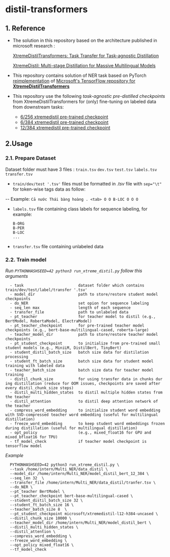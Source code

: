 # distil-transformers

## **1. Reference**
* The solution in thís repository based on the architecture published in microsoft research : 

  [XtremeDistilTransformers: Task Transfer for Task-agnostic Distillation](https://arxiv.org/pdf/2106.04563.pdf)
  
  [XtremeDistil: Multi-stage Distillation for Massive Multilingual Models](https://arxiv.org/pdf/2004.05686.pdf)

* This repository contains solution of NER task based on PyTorch [reimplementation](https://github.com/huggingface/transformers) of 
[Microsoft's TensorFlow repository for **XtremeDistilTransformers**](https://github.com/microsoft/xtreme-distil-transformers)

* This repository use the following *task-agnostic pre-distilled checkpoints* from XtremeDistilTransformers for (only) fine-tuning on labeled data from downstream tasks:
  -  [6/256 xtremedistil pre-trained checkpoint](https://huggingface.co/microsoft/xtremedistil-l6-h256-uncased)
  -  [6/384 xtremedistil pre-trained checkpoint](https://huggingface.co/microsoft/xtremedistil-l6-h384-uncased)
  -  [12/384 xtremedistil pre-trained checkpoint](https://huggingface.co/microsoft/xtremedistil-l12-h384-uncased)
   
## **2.Usage**
### **2.1. Prepare Dataset**
Dataset folder must have 3 files : ```train.tsv``` ```dev.tsv``` ```test.tsv``` ```labels.tsv``` ```transfer.tsv``` 

* ```train/dev/test '.tsv'``` files must be formatted in *.tsv* file with ```sep="\t"``` for token-wise tags data as follow:

-- Example: ```Cả nước Thái bàng hoàng . <tab> O O B-LOC O O O```
* ```labels.tsv``` file containing class labels for sequence labeling, for example:
  ```
  B-ORG
  B-PER
  B-LOC
  ...
  ```
* ```transfer.tsv``` file containing unlabeled data


### **2.2. Train model**
  *Run ```PYTHONHASHSEED=42 python3 run_xtreme_distil.py``` follow this arguments*
```
  - task                        dataset folder which contains train/dev/test/label/transfer '.tsv'
  - model_dỉr                   path to store/restore student model checkpoints
  - do_NER                      set opion for sequence labeling
  - seq_len max                 length of each sequence
  - transfer_file               path to unlabeled data
  - pt_teacher                  for teacher model to distil (e.g., BertModel, RobertaModel, ElectraModel)
  - pt_teacher_checkpoint       for pre-trained teacher model checkpoints (e.g., bert-base-multilingual-cased, roberta-large)
  - teacher_model_dir           path to store/restore teacher model checkpoints
  - pt_student_checkpoint       to initialize from pre-trained small student models (e.g., MiniLM, DistilBert, TinyBert)
  - student_distil_batch_size   batch size data for distilation processing
  - student_ft_batch_size       batch size data for student model training with labeled data
  - teacher_batch_size          batch size data for teacher model training 
  - distil_chunk_size           for using transfer data in chunks dur ing distillation (reduce for OOM issues, checkpoints are saved after every distil_chunk_size steps)
  - distil_multi_hidden_states  to distil multiple hidden states from the teacher
  - distil_attention            to distil deep attention network of the teacher
  - compress_word_embedding     to initialize student word embedding with SVD-compressed teacher word embedding (useful for multilingual distillation)
  - freeze_word_embedding       to keep student word embeddings frozen during distillation (useful for multilingual distillation)
  - opt_policy                  (e.g., mixed_float16 for GPU and mixed_bfloat16 for TPU)
  - tf_model_check              if teacher model checkpoint is tensorflow model
```
  *Example*
```
  PYTHONHASHSEED=42 python3 run_xtreme_distil.py \
  --task /home/intern/Multi_NER/data_distil \
  --model_dir /home/intern/Multi_NER/model_distil_bert_12_384 \
  --seq_len 32  \
  --transfer_file /home/intern/Multi_NER/data_distil/tranfer.tsv \
  --do_NER \
  --pt_teacher BertModel \
  --pt_teacher_checkpoint bert-base-multilingual-cased \
  --student_distil_batch_size 32 \
  --student_ft_batch_size 16 \
  --teacher_batch_size 8  \
  --pt_student_checkpoint microsoft/xtremedistil-l12-h384-uncased \
  --distil_chunk_size 10000 \
  --teacher_model_dir /home/intern/Multi_NER/model_distil_bert \
  --distil_multi_hidden_states \
  --distil_attention \
  --compress_word_embedding \
  --freeze_word_embedding \
  --opt_policy mixed_float16 \
  --tf_model_check

``` 

